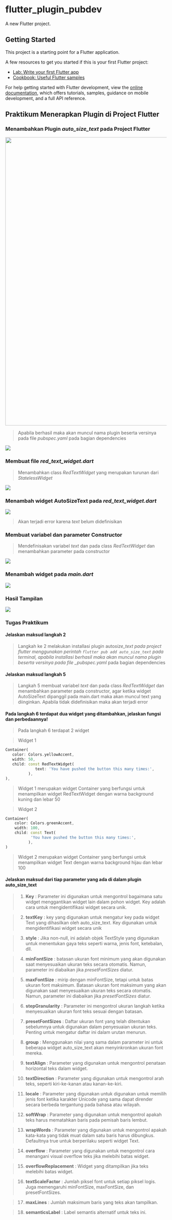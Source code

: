 # flutter_plugin_pubdev

A new Flutter project.

## Getting Started

This project is a starting point for a Flutter application.

A few resources to get you started if this is your first Flutter project:

- [Lab: Write your first Flutter app](https://docs.flutter.dev/get-started/codelab)
- [Cookbook: Useful Flutter samples](https://docs.flutter.dev/cookbook)

For help getting started with Flutter development, view the
[online documentation](https://docs.flutter.dev/), which offers tutorials,
samples, guidance on mobile development, and a full API reference.

## Praktikum Menerapkan Plugin di Project Flutter

### Menambahkan Plugin _auto_size_text_ pada Project Flutter

<img src="Screenshot/1.png" width="900">

> Apabila berhasil maka akan muncul nama plugin beserta versinya pada file _pubspec.yaml_ pada bagian dependencies

<img src="Screenshot/1-1.png">

### Membuat file _red_text_widget.dart_

> Menambahkan class _RedTextWidget_ yang merupakan turunan dari _StatelessWidget_

<img src="Screenshot/2.png">

### Menambah widget AutoSizeText pada _red_text_widget.dart_

<img src="Screenshot/3.png">

> Akan terjadi error karena _text_ belum didefinisikan

### Membuat variabel dan parameter Constructor

> Mendefinisakan variabel _text_ dan pada class _RedTextWidget_ dan menambahkan parameter pada constructor

<img src="Screenshot/4.png">

### Menambah widget pada _main.dart_

<img src="Screenshot/5.png">

### Hasil Tampilan

<img src="Screenshot/flutter_01.png">

### Tugas Praktikum

#### Jelaskan maksud langkah 2

> Langkah ke 2 melakukan installasi plugin auto*size_text pada project flutter menggunakan perintah `flutter pub add auto_size_text` pada terminal, apabila installasi berhasil maka akan muncul nama plugin beserta versinya pada file \_pubspec.yaml* pada bagian dependencies

#### Jelaskan maksud langkah 5

> Langkah 5 membuat variabel _text_ dan pada class _RedTextWidget_ dan menambahkan parameter pada constructor, agar ketika widget AutoSizeText dipanggil pada main.dart maka akan muncul text yang diinginkan. Apabila tidak didefinisikan maka akan terjadi error

#### Pada langkah 6 terdapat dua widget yang ditambahkan, jelaskan fungsi dan perbedaannya!

> Pada langkah 6 terdapat 2 widget

> Widget 1

```dart
Container(
   color: Colors.yellowAccent,
   width: 50,
   child: const RedTextWidget(
             text: 'You have pushed the button this many times:',
          ),
),
```

> Widget 1 merupakan widget Container yang berfungsi untuk menampilkan widget RedTextWidget dengan warna background kuning dan lebar 50

> Widget 2

```dart
Container(
    color: Colors.greenAccent,
    width: 100,
    child: const Text(
           'You have pushed the button this many times:',
          ),
)
```

> Widget 2 merupakan widget Container yang berfungsi untuk menampilkan widget Text dengan warna background hijau dan lebar 100

#### Jelaskan maksud dari tiap parameter yang ada di dalam plugin auto_size_text

> 1. **Key** : Parameter ini digunakan untuk mengontrol bagaimana satu widget menggantikan widget lain dalam pohon widget. Key adalah cara untuk mengidentifikasi widget secara unik.

> 2. **textKey** : key yang digunakan untuk mengatur key pada widget Text yang dihasilkan oleh auto_size_text. Key digunakan untuk mengidentifikasi widget secara unik

> 3. **style** : Jika non-null, ini adalah objek TextStyle yang digunakan untuk menentukan gaya teks seperti warna, jenis font, ketebalan, dll.

> 4. **minFontSize** : batasan ukuran font minimum yang akan digunakan saat menyesuaikan ukuran teks secara otomatis. Namun, parameter ini diabaikan jika _presetFontSizes_ diatur.

> 5. **maxFontSize** : mirip dengan minFontSize, tetapi untuk batas ukuran font maksimum. Batasan ukuran font maksimum yang akan digunakan saat menyesuaikan ukuran teks secara otomatis. Namun, parameter ini diabaikan jika _presetFontSizes_ diatur.

> 6. **stepGranularity** : Parameter ini mengontrol ukuran langkah ketika menyesuaikan ukuran font teks sesuai dengan batasan.

> 7. **presetFontSizes** : Daftar ukuran font yang telah ditentukan sebelumnya untuk digunakan dalam penyesuaian ukuran teks. Penting untuk mengatur daftar ini dalam urutan menurun.

> 8. **group** : Menggunakan nilai yang sama dalam parameter ini untuk beberapa widget auto_size_text akan menyinkronkan ukuran font mereka.

> 9. **textAlign** : Parameter yang digunakan untuk mengontrol penataan horizontal teks dalam widget.

> 10. **textDirection** : Parameter yang digunakan untuk mengontrol arah teks, seperti kiri-ke-kanan atau kanan-ke-kiri.

> 11. **locale** : Parameter yang digunakan untuk digunakan untuk memilih jenis font ketika karakter Unicode yang sama dapat dirender secara berbeda tergantung pada bahasa atau wilayah.

> 12. **softWrap** : Parameter yang digunakan untuk mengontrol apakah teks harus mematahkan baris pada pemisah baris lembut.

> 13. **wrapWords** : Parameter yang digunakan untuk mengontrol apakah kata-kata yang tidak muat dalam satu baris harus dibungkus. Defaultnya true untuk berperilaku seperti widget Text.

> 14. **overflow** : Parameter yang digunakan untuk mengontrol cara menangani visual overflow teks jika melebihi batas widget.

> 15. **overflowReplacement** : Widget yang ditampilkan jika teks melebihi batas widget.

> 16. **textScaleFactor** : Jumlah piksel font untuk setiap piksel logis. Juga memengaruhi minFontSize, maxFontSize, dan presetFontSizes.

> 17. **maxLines** : Jumlah maksimum baris yang teks akan tampilkan.

> 18. **semanticsLabel** : Label semantis alternatif untuk teks ini.
